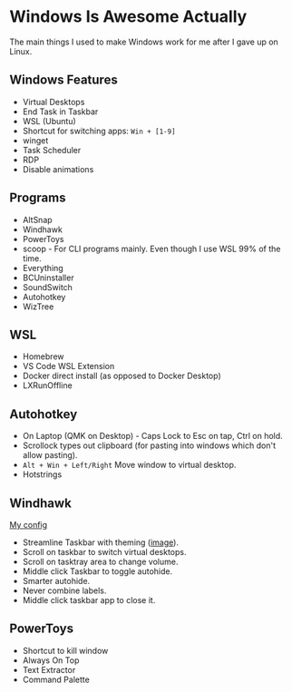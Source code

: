 # Windows Is Awesome Actually
The main things I used to make Windows work for me after I gave up on Linux.

## Windows Features
- Virtual Desktops
- End Task in Taskbar
- WSL (Ubuntu)
- Shortcut for switching apps: `Win + [1-9]`
- winget
- Task Scheduler
- RDP
- Disable animations

## Programs
- AltSnap
- Windhawk
- PowerToys
- scoop - For CLI programs mainly. Even though I use WSL 99% of the time.
- Everything
- BCUninstaller
- SoundSwitch
- Autohotkey
- WizTree

## WSL
- Homebrew
- VS Code WSL Extension
- Docker direct install (as opposed to Docker Desktop)
- LXRunOffline

## Autohotkey
- On Laptop (QMK on Desktop) - Caps Lock to Esc on tap, Ctrl on hold.
- Scrollock types out clipboard (for pasting into windows which don't allow pasting).
- `Alt + Win + Left/Right` Move window to virtual desktop.
- Hotstrings 

## Windhawk
[My config](/windhwk_config.md)
- Streamline Taskbar with theming ([image](https://i.imgur.com/isBupPg.png)).
- Scroll on taskbar to switch virtual desktops.
- Scroll on tasktray area to change volume.
- Middle click Taskbar to toggle autohide.
- Smarter autohide.
- Never combine labels.
- Middle click taskbar app to close it.

## PowerToys
- Shortcut to kill window
- Always On Top
- Text Extractor
- Command Palette
